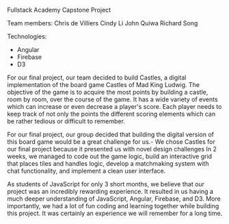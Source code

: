 Fullstack Academy Capstone Project

Team members:
Chris de Villiers
Cindy Li
John Quiwa
Richard Song

Technologies:
- Angular
- Firebase
- D3

For our final project, our team decided to build Castles, a digital implementation of the board game Castles of Mad King Ludwig. The objective of the game is to acquire the most points by building a castle, room by room, over the course of the game. It has a wide variety of events which can increase or even decrease a player's score. Each player needs to keep track of not only the points the different scoring elements which can be rather tedious or difficult to remember.

For our final project, our group decided that building the digital version of this board game would be a great challenge for us.- We chose Castles for our final project because it presented us with novel design challenges  In 2 weeks, we managed to code out the game logic, build an interactive grid that places tiles and handles logic, develop a matchmaking system with chat functionality, and implement a clean user interface.

As students of JavaScript for only 3 short months, we believe that our project was an incredibly rewarding experience. It resulted in us having a much deeper understanding of JavaScript, Angular, Firebase, and D3. More importantly, we had a lot of fun coding and learning together while building this project. It was certainly an experience we will remember for a long time.
